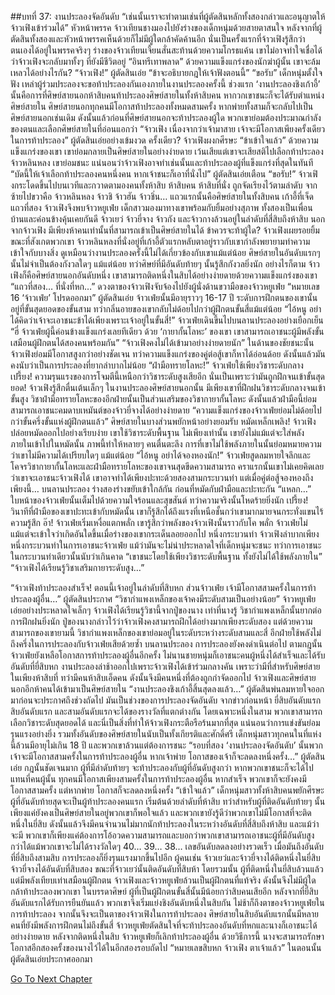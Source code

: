##บทที่ 37: งานประลองจัดอันดับ
“เช่นนั้นเราจะทำตามเช่นที่ผู้ตัดสินหลักทั้งสองกล่าวและอนุญาตให้จ้าวเฟิงเข้าร่วมได้” หัวหน้าพรรค จ้าวเทียนชางมองไปยังร่างของเด็กหนุ่มด้วยสายตาสนใจ
หลังจากที่ผู้ตัดสินทั้งสองและหัวหน้าพรรคเห็นด้วยก็ไม่มีผู้ใดกล้าคัดค้านอีก นั่นเป็นครั้งแรกที่จ้าวเฟิงรู้สึกว่าตนเองได้อยู่ในพรรคจริงๆ
ร่างของจ้าวเทียนเจี้ยนสั่นสะท้านด้วยความโกรธแค้น เขาไม่อาจทำใจเชื่อได้ว่าจ้าวเฟิงจะกลับมาทั้งๆ ที่ยังมีชีวิตอยู่
“อินทรีเทาพลาด” ด้วยความแข็งแกร่งของนักฆ่าผู้นั้น เขาจะล้มเหลวได้อย่างไรกัน?
“จ้าวเฟิง!” ผู้ตัดสินเอ่ย
“ข้าจะอธิบายกฎให้เจ้าฟังตอนนี้”
“ขอรับ” เด็กหนุ่มตั้งใจฟัง
เหล่าผู้ร่วมประลองจะขอท้าประลองกันเองภายในงานประลองครั้งนี้ ช่วงแรก ‘งานประลองชิงเก้าอี้’ นั้นคือการที่ศิษย์สายนอกห้าสิบคนท้าประลองศิษย์สายในทั้งห้าสิบคน หากวกเขาชนะก็จะได้รับตำแหน่งศิษย์สายใน ศิษย์สายนอกทุกคนมีโอกาสท้าประลองทั้งหมดสามครั้ง หากพ่ายทั้งสามก็จะกลับไปเป็นศิษย์สายนอกเช่นเดิม ดังนั้นแล้วก่อนที่ศิษย์สายนอกจะท้าประลองผู้ใด พวกเขาย่อมต้องประมาณกำลังของตนและเลือกศิษย์สายในที่อ่อนแอกว่า
“จ้าวเฟิง เนื่องจากว่าเจ้ามาสาย เจ้าจะมีโอกาสเพียงครั้งเดียวในการท้าประลอง” ผู้ตัดสินเอ่ยอย่างเข้มงวด
ครั้งเดียว?
จ้าวเฟิงผงกศีรษะ
“ข้าเข้าใจแล้ว” ด้วยความแข็งแกร่งของเขา เขาย่อมกลายเป็นศิษย์สายในอย่างง่ายดาย เว้นเสียแต่เขาจะเสียสติไปเลือกท้าประลองจ้าวหลินหลง เขาย่อมชนะ แน่นอนว่าจ้าวเฟิงอาจทำเช่นนั้นและท้าประลองผู้ที่แข็งแกร่งที่สุดในทันที
“บัดนี้ให้เจ้าเลือกท้าประลองคนหนึ่งคน หากเจ้าชนะก็เอาที่นั่งไป” ผู้ตัดสินเอ่ยเตือน
“ขอรับ!” จ้าวเฟิงกระโดดขึ้นไปบนเวทีและกวาดตามองคนทั้งห้าสิบ
ห้าสิบคน ห้าสิบที่นั่ง ถูกจัดเรียงไว้ตามลำดับ
จากซ้ายไปขวาคือ จ้าวหลินหลง จ้าวชิ จ้าวฮัน จ้าวชิ่น…
แถวแรกนั้นคือศิษย์สายในทั้งสิบคน เก้าอี้ที่เจ็ดแถวที่สอง จ้าวเฟิงจึงพบจ้าวหยูเฟ่ย เด็กสาวมองมาทางเขาพร้อมกับยิ้มอย่างสุภาพ ทั้งสองเป็นเพื่อนบ้านและค่อนข้างคุ้นเคยกันดี
จ้าวเยว่ จ้าวยี่จาง จ้าวกัง และจ้าวกางล้วนอยู่ในลำดับที่สี่สิบถึงห้าสิบ นอกจากจ้าวเฟิง มีเพียงห้าคนเท่านั้นที่สามารถเข้าเป็นศิษย์สายในได้
ข้าควรจะท้าผู้ใด? จ้าวเฟิงเผยรอยยิ้มขณะที่สังเกตพวกเขา จ้าวหลินหลงที่นั่งอยู่ที่เก้าอี้ตัวแรกหลับตาอยู่ราวกับเขากำลังพยายามทำความเข้าใจกับบางสิ่ง ดูเหมือนว่างานประลองครั้งนี้ไม่ได้เกี่ยวข้องกับเขาแม้แต่น้อย
ศิษย์สายในอันดับแรกๆ นั้นไม่จำเป็นต้องกังวลใดๆ แม้แต่น้อย ทว่าศิษย์ที่มีอันดับท้ายๆ นั้นรู้สึกกังวลยิ่งนัก อย่างไรก็ตาม จ้าวเฟิงก็คือศิษย์สายนอกอันดับหนึ่ง เขาสามารถติดหนึ่งในสิบได้อย่างง่ายดายด้วยความแข็งแกร่งของเขา
“แถวที่สอง… ที่นั่งที่หก…” ดวงตาของจ้าวเฟิงจับจ้องไปยังผู้นั่งด้านขวามือของจ้าวหยูเฟ่ย
“หมายเลข 16 ‘จ้าวเฟ่ย’ โปรดออกมา” ผู้ตัดสินเอ่ย จ้าวเฟ่ยนั้นมีอายุราวๆ 16-17 ปี ระดับการฝึกตนของเขานั้นอยู่ที่ขั้นสุดยอดของขั้นสาม ทว่ากลิ่นอายของเขากลับไม่ด้อยไปกว่าผู้ฝึกตนขั้นสี่แม้แต่น้อย
“ไอ้หนู อย่าได้คิดว่าเจ้าจะเอาชนะข้าได้เพียงเพราะเจ้าอยู่ในขั้นสี่!” จ้าวเฟ่ยเดินขึ้นไปบนลานประลองอย่างเยือกเย็น
“ฮี่ จ้าวเฟ่ยผู้นี้ค่อนข้างแข็งแกร่งเลยทีเดียว ด้วย ‘กายากั้นโลหะ’ ของเขา เขาสามารถเอาชนะผู้มีพลังขั้นเสมือนผู้ฝึกตนได้สองคนพร้อมกัน”
“จ้าวเฟิงคงไม่ได้เข้ามาอย่างง่ายดายนัก”
ในด้านของชัยชนะนั้น จ้าวเฟิงย่อมมีโอกาสสูงกว่าอย่างชัดเจน ทว่าความแข็งแกร่งของคู่ต่อสู้เขาก็หาได้อ่อนด้อย ดังนั้นแล้วมันคงนับว่าเป็นการประลองที่ยากลำบากไม่น้อย
“ฝ่ามือทรายโลหะ!” จ้าวเฟ่ยใช้เพียงวิชาระดับกลาง
เปรี้ยง!
ความรุนแรงของการโจมตีนี้เหนือกว่าวิชาระดับสูงเสียอีก นั่นเป็นเพราะว่ามันถูกฝึกจนเข้าขั้นสุดยอด!
จ้าวเฟิงรู้สึกตื่นเต้นเล็กๆ ในงานประลองศิษย์สายนอกนั้น มีเพียงเขาที่ฝึกฝนวิชาระดับกลางจนเข้าขั้นสูง วิชาฝ่ามือทรายโลหะของอีกฝ่ายนั้นเป็นส่วนเสริมของวิชากายากั้นโลหะ ดังนั้นแล้วฝ่ามือนี้ย่อมสามารถเอาชนะคมดาบเหมันต์ของจ้าวยี่จางได้อย่างง่ายดาย
“ความแข็งแกร่งของจ้าวเฟ่ยย่อมไม่ด้อยไปกว่าขั้นครึ่งขั้นแห่งผู้ฝึกตนแล้ว” ศิษย์สายในบางส่วนพยักหน้าอย่างยอมรับ
หมัดเหล็กเพลิง!
จ้าวเฟิงปล่อยหมัดออกไปอย่างเรียบง่าย เขาใช้วิชาระดับพื้นฐาน ไม่เพียงเท่านั้น เขายังไม่แม้แต่จะใส่พลังภายในเข้าไปในหมัดนั้น
ภาพนี้ทำให้หลายๆ คนตื่นตะลึง การที่เขาไม่ใช้พลังภายในนั้นย่อมหมายความว่าเขาไม่มีความได้เปรียบใดๆ แม้แต่น้อย
“ไอ้หนู อย่าได้จองหองนัก!” จ้าวเฟ่ยสูดลมหายใจลึกและโคจรวิชากายากั้นโลหะและฝ่ามือทรายโลหะของเขาจนสุดขีดความสามารถ
คราแรกนั้นเขาไม่เคยคิดเลยว่าเขาจะเอาชนะจ้าวเฟิงได้ เขาอาจทำได้เพียงปะทะด้วยสองสามกระบวนท่า แต่เมื่อคู่ต่อสู้จองหองถึงเพียงนี้…
บนลานประลอง ร่างสองร่างขยับเข้าใกล้กัน ก่อนที่หมัดกับฝ่ามือและปะทะกัน
“แหลก…”
ใบหน้าของจ้าวเฟ่ยนั้นเต็มไปด้วยความใจร้อนและสุขสันต์ ทว่าความจริงนั้นโหดร้ายยิ่งนัก
เปรี้ยง!
วินาทีที่ฝ่ามือของเขาปะทะเข้ากับหมัดนั้น เขาก็รู้สึกได้ถึงแรงที่เหนือชั้นกว่าเขามากมายจนกระทั่งแขนไร้ความรู้สึก
อ๊า!
จ้าวเฟ่ยเริ่มเหงื่อแตกพลั่ก เขารู้สึกว่าพลังของจ้าวเฟิงนั้นราวกับโค
พลั่ก
จ้าวเฟ่ยไม่แม้แต่จะเข้าใจว่าเกิดอันใดขึ้นเมื่อร่างของเขากระเด็นลอยออกไป หนึ่งกระบวนท่า จ้าวเฟิงลำบากเพียงหนึ่งกระบวนท่าในการเอาชนะจ้าวเฟ่ย แม้ว่ามันจะไม่น่าประหลาดใจที่เด็กหนุ่มจะชนะ ทว่าการเอาชนะในกระบวนท่าเดียวนั้นนับว่าเกินคาด
“เขาชนะโดยใช้เพียงวิชาระดับพื้นฐาน ทั้งยังไม่ได้ใช้พลังภายใน”
“จ้าวเฟิงได้เรียนรู้วิชาเสริมกายาระดับสูง…”

“จ้าวเฟิงท้าประลองสำเร็จ! ตอนนี้เจ้าอยู่ในลำดับที่สิบหก ส่วนจ้าวเฟ่ย เจ้ามีโอกาสสามครั้งในการท้าประลองผู้อื่น…” ผู้ตัดสินประกาศ
“วิชากำแพงเหล็กของเจ้าคงมีระดับสามเป็นอย่างน้อย” จ้าวหยูเฟ่ยเอ่ยอย่างประหลาดใจเล็กๆ จ้าวเฟิงได้เรียนรู้วิชานี้จากปู่ของนาง
เท่าที่นางรู้ วิชากำแพงเหล็กนั้นยากต่อการฝึกฝนยิ่งนัก ปู่ของนางกล่าวไว้ว่าจ้าวเฟิงคงสามารถฝึกได้อย่างมากเพียงระดับสอง แต่ด้วยความสามารถของเขายามนี้ วิชากำแพงเหล็กของเขาย่อมอยู่ในระดับระหว่างระดับสามและสี่ อีกฝ่ายใช้พลังไม่ถึงครึ่งในการประลองกับจ้าวเฟ่ยเสียด้วยซ้ำ
บนลานประลอง การประลองยังคงดำเนินต่อไป ตามกฎนั้น จ้าวเฟ่ยยังเหลือโอกาสการท้าประลองผู้อื่นอีกครั้ง ไม่นานชายหนุ่มก็เอาชนะคนผู้หนึ่งได้สำเร็จและได้รับอันดับที่ยี่สิบหก
งานประลองล่าช้าออกไปเพราะจ้าวเฟิงได้เข้าร่วมกลางคัน
เพราะว่ามีที่สำหรับศิษย์สายในเพียงห้าสิบที่ ทว่ามีคนห้าสิบเอ็ดคน ดังนั้นจึงมีคนหนึ่งที่ต้องถูกกำจัดออกไป
จ้าวเฟิงและศิษย์สายนอกอีกห้าคนได้เข้ามาเป็นศิษย์สายใน
“งานประลองชิงเก้าอี้สิ้นสุดลงแล้ว…” ผู้ตัดสินพ่นลมหายใจออกมาก่อนจะประกาศถึงช่วงถัดไป มันเป็นช่วงของการประลองจัดอันดับ
จากข่าวก่อนหน้า ยี่สิบอันดับแรก สิบอันดับแรก และสามอันดับแรกจะได้ของรางวัลที่แตกต่างกัน
โดยเฉพาะหนึ่งในสาม พวกเขาสามารถเลือกวิชาระดับสุดยอดได้
และนี่เป็นสิ่งที่ทำให้จ้าวเฟิงกระตือรือร้นมากที่สุด แน่นอนว่าการแข่งขันย่อมรุนแรงอย่างยิ่ง รวมทั้งอันดับของศิษย์สายในนับเป็นทั้งเกียรติและศักดิ์ศรี เด็กหนุ่มสาวทุกคนในที่แห่งนี้ล้วนมีอายุไม่เกิน 18 ปี และพวกเขาล้วนแต่ต้องการชนะ
“รอบที่สอง ‘งานประลองจัดอันดับ’ นั้นพวกเจ้าจะมีโอกาสสามครั้งในการท้าประลองผู้อื่น หากเจ้าพ่าย โอกาสของเจ้าก็จะลดลงหนึ่งครั้ง…” ผู้ตัดสินเอ่ย
กฎนั้นชัดเจนมาก
ผู้ที่มีลำดับท้ายๆ จะท้าประลองกับผู้ที่อันดับสูงกว่า หากพวกเขาชนะก็จะได้ไปแทนที่คนผู้นั้น ทุกคนมีโอกาสเพียงสามครั้งในการท้าประลองผู้อื่น หากสำเร็จ พวกเขาก็จะยังคงมีโอกาสสามครั้ง แต่หากพ่าย โอกาสก็จะลดลงหนึ่งครั้ง
“เข้าใจแล้ว” เด็กหนุ่มสาวทั้งห้าสิบคนพยักศีรษะ
ผู้ที่อันดับท้ายสุดจะเป็นผู้ท้าประลองคนแรก เริ่มต้นด้วยลำดับที่ห้าสิบ
ทว่าสำหรับผู้ที่ติดอันดับท้ายๆ นั้น เพียงแค่ยังคงเป็นศิษย์สายในอยู่พวกเขาก็พอใจแล้ว และพวกเขายังรู้ดีว่าพวกเขาไม่มีโอกาสที่จะติดหนึ่งในยี่สิบ
ดังนั้นแล้วจึงมีคนจำนวนไม่มากนักท้าประลองในระหว่างอันดับที่สี่สิบถึงห้าสิบ
และแม้ว่าจะมี พวกเขาก็เพียงแค่ต้องการโอ้อวดความสามารถและบอกว่าพวกเขาสามารถเอาชนะผู้ที่มีอันดับสูงกว่าได้แม้พวกเขาจะไม่ได้รางวัลใดๆ
40… 39… 38…
เลขอันดับลดลงอย่างรวดเร็ว เมื่อมันถึงอันดับที่ยี่สิบถึงสามสิบ การประลองก็ยิ่งรุนแรงมากขึ้นไปอีก ผู้คนเช่น จ้าวเยว่และจ้าวยี่จางได้ติดหนึ่งในยี่สิบ จ้าวยี่จางได้อันดับที่สิบสอง ขณะที่จ้าวเยว่นั้นติดอันดับที่สิบห้า
โดยรวมนั้น ผู้ที่ติดหนึ่งในยี่สิบล้วนแล้วแต่มีพลังเทียบเท่าเสมือนผู้ฝึกตน จ้าวเฟิงและจ้าวหยูเฟ่ยล้วนเป็นผู้ฝึกตนที่แท้จริง ดังนั้นจึงไม่มีผู้ใดกล้าท้าประลองพวกเขา ในบรรดาศิษย์ ผู้ที่เป็นผู้ฝึกตนขั้นสี่นั้นมีน้อยกว่าสิบคนเสียอีก
หลังจากที่ยี่สิบอันดับแรกได้รับการยืนยันแล้ว พวกเขาจึงเริ่มแย่งชิงอันดับหนึ่งในสิบกัน ไม่ช้าก็ถึงตาของจ้าวหยูเฟ่ยในการท้าประลอง จากนั้นจึงจะเป็นตาของจ้าวเฟิงในการท้าประลอง
ศิษย์สายในสิบอันดับแรกนั้นมีหลายคนที่ยังมีพลังการฝึกตนไม่ถึงขั้นสี่
จ้าวหยูเฟ่ยตัดสินใจที่จะท้าประลองอันดับที่หกและนางก็เอาชนะได้อย่างง่ายดาย
หลังจากติดหนึ่งในสิบ จ้าวหยูเฟ่ยก็เลิกท้าประลองผู้อื่น ด้วยวิธีการนี้ นางจะสามารถรักษาโอกาสอีกสองครั้งของนางไว้ได้ในอีกสองรอบถัดไป
“หมายเลขสิบหก จ้าวเฟิง ตาเจ้าแล้ว” ในตอนนั้น ผู้ตัดสินเอ่ยประกาศออกมา



[Go To Next Chapter]( ./38.md)